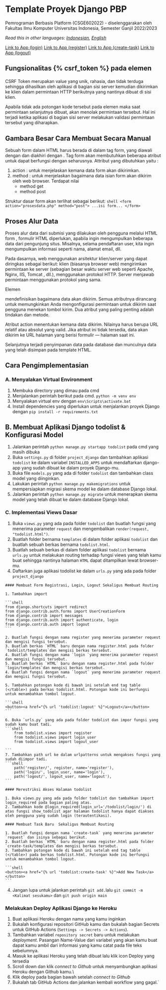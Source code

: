 # Template Proyek Django PBP

Pemrograman Berbasis Platform (CSGE602022) - diselenggarakan oleh Fakultas Ilmu Komputer Universitas Indonesia, Semester Ganjil 2022/2023

*Read this in other languages: [Indonesian](README.md), [English](README.en.md)*

[Link to App (login)](https://pbp-tugas4-ayu.herokuapp.com/todolist/login/)
[Link to App (register)](https://pbp-tugas4-ayu.herokuapp.com/todolist/login/)
[Link to App (create-task)](https://pbp-tugas4-ayu.herokuapp.com/todolist/register/create-task/)
[Link to App (logout)](https://pbp-tugas4-ayu.herokuapp.com/todolist/logout/)


## Fungsionalitas {% csrf_token %} pada elemen <form>
CSRF Token merupakan value yang unik, rahasia, dan tidak terduga sehingga dihasilkan oleh aplikasi di bagian sisi server kemudian dikirimkan ke klien dalam permintaan HTTP berikutnya yang nantinya dibuat di sisi klien.

Apabila tidak ada potongan kode tersebut pada elemen <form> maka saat permintaan selanjutnya dibuat, akan menolak permintaan tersebut. Hal ini terjadi ketika aplikasi di bagian sisi server melakukan validasi permintaan tersebut yang diharapkan.

## Gambara Besar Cara Membuat <form> Secara Manual

Sebuah form dalam HTML harus berada di dalam tag form, yang diawali dengan <form> dan diakhiri dengan </form>. Tag form akan membutuhkan beberapa atribut untuk dapat berfungsi dengan seharusnya. Attribut yang dibutuhkan yaitu :
1. action : untuk menjelaskan kemana data form akan dikirimkan.
2. method : untuk menjelaskan bagaimana data isian form akan dikirim oleh web browser. Terdapat nilai
    - method get 
    - method post

Struktur dasar form akan terlihat sebagai berikut:
    ```shell
    <form action="prosesdata.php" method="post">
    ...isi form...
    </form>
    ```

## Proses Alur Data
Proses alur data dari submisi yang dilakukan oleh pengguna melalui HTML form , formulir HTML diperlukan, apabila ingin mengumpulkan beberapa data dari pengunjung situs. Misalnya, selama pendaftaran user, kita ingin mengumpulkan informasi seperti nama, alamat email, dll.

Pada dasarnya, web menggunakan arsitektur klien/server yang dapat diringkas sebagai berikut: klien (biasanya browser web) mengirimkan permintaan ke server (sebagian besar waktu server web seperti Apache, Nginx, IIS, Tomcat , dll.), menggunakan protokol HTTP. Server menjawab permintaan menggunakan protokol yang sama. 

Elemen <form> mendefinisikan bagaimana data akan dikirim. Semua atributnya dirancang untuk memungkinkan Anda mengonfigurasi permintaan untuk dikirim saat pengguna menekan tombol kirim. Dua atribut yang paling penting adalah tindakan dan metode.

Atribut action menentukan kemana data dikirim. Nilainya harus berupa URL relatif atau absolut yang valid. Jika atribut ini tidak tersedia, data akan dikirim ke URL halaman yang berisi formulir — halaman saat ini.

Selanjutnya terjadi penyimpanan data pada database dan munculnya data yang telah disimpan pada template HTML.

## Cara Pengimplementasian
### A. Menyalakan Virtual Environment

1. Membuka directory yang dimau pada cmd 
2. Menjalankan perintah berikut pada cmd. `python -m venv env` 
3. Menyalakan virtual env dengan `env\Scripts\activate.bat`
4. Install dependencies yang diperlukan untuk menjalankan proyek Django dengan `pip install -r requirements.txt`

## B. Membuat Aplikasi Django todolist & Konfigurasi Model

   1. Jalankan perintah `python manage.py startapp todolist` pada cmd yang masih dibuka
   2. Buka `settings.py` di folder `project_django` dan tambahkan aplikasi `todolist` ke dalam variabel `INSTALLED_APPS` untuk mendaftarkan django-app yang sudah  dibuat ke dalam proyek Django-mu. 
   3. Buka file `models.py` yang ada di folder `todolist` dan tambahkan class model yang diinginkan.
   4. Lakukan perintah `python manage.py makemigrations` untuk mempersiapkan migrasi skema model ke dalam database Django lokal.
   5. Jalankan perintah `python manage.py migrate` untuk menerapkan skema model yang telah dibuat ke dalam database Django lokal.
 
### C. Implementasi Views Dasar

   1. Buka `views.py` yang ada pada folder `todolist` dan buatlah fungsi yang menerima parameter    `request` dan mengembalikan `render(request, "todolist.html")`. 
   2. Buatlah folder bernama `templates` di dalam folder aplikasi `todolist` dan buatlah sebuah berkas bernama `todolist.html`. 
   3. Buatlah sebuah berkas di dalam folder aplikasi `todolist` bernama `urls.py` untuk melakukan routing terhadap fungsi views yang telah kamu buat sehingga nantinya halaman `HTML` dapat ditampilkan lewat browser-mu.
   4. Daftarkan juga aplikasi todolist ke dalam `urls.py` yang ada pada folder `project_django`

    #### Membuat Form Registrasi, Login, Logout Sekaligus Membuat Routing

    1. Tambahkan import 

    ```shell
    from django.shortcuts import redirect
    from django.contrib.auth.forms import UserCreationForm
    from django.contrib import messages
    from django.contrib.auth import authenticate, login
    from django.contrib.auth import logout
    ``` 

    2. Buatlah fungsi dengan nama register yang menerima parameter request dan mengisi fungsi tersebut.
    3. Buatlah berkas `HTML` baru dengan nama register.html pada folder `todolist/templates`dan mengisi berkas tersebut.
    4. Buatlah fungsi dengan nama `login `yang menerima parameter request dan mengisi fungsi tersebut.
    5. Buatlah berkas `HTML` baru dengan nama register.html pada folder `login/templates`dan mengisi berkas tersebut.
    4. Buatlah fungsi dengan nama `logout` yang menerima parameter request dan mengisi fungsi tersebut.

    5. Tambahkan potongan kode di bawah ini setelah end tag table (</table>) pada berkas todolist.html. Potongan kode ini berfungsi untuk menambahkan tombol logout.

    ```shell
    <button><a href="{% url 'todolist:logout' %}">Logout</a></button>
    ```

    6. Buka `urls.py` yang ada pada folder todolist dan impor fungsi yang sudah kamu buat tadi.
    ```shell
        from todolist.views import register 
        from todolist.views import login_user 
        from todolist.views import logout_user

    ```
    7. Tambahkan path url ke dalam urlpatterns untuk mengakses fungsi yang sudah diimpor tadi.
    ```shell
        path('register/', register, name='register'), 
        path('login/', login_user, name='login'),
        path('logout/', logout_user, name='logout'),
    ```

    #### Merestriksi Akses Halaman todolist
    
    1. Buka views.py yang ada pada folder todolist dan tambahkan import login_required pada bagian paling atas.
    2. Tambahkan kode @login_required(login_url='/todolist/login/') di atas fungsi show_todolist agar halaman todolist hanya dapat diakses oleh pengguna yang sudah login (terautentikasi).

    #### Membuat Task Baru  Sekaligus Membuat Routing
    
    1. Buatlah fungsi dengan nama `create-task` yang menerima parameter `request` dan isinya sebagai berikut.
    2. Buatlah berkas `HTML` baru dengan nama register.html pada folder `create-task/templates`dan mengisi berkas tersebut.
    3. Tambahkan potongan kode di bawah ini setelah end tag table (</table>) pada berkas todolist.html. Potongan kode ini berfungsi untuk menambahkan tombol logout.

    ```shell
    <button><a href="{% url 'todolist:create-task' %}">Add New Task</a></button>
    ```
   4. Jangan lupa untuk jalankan perintah `git add.`lalu `git commit -m <Kalimat sesukamu>` dan `git push origin main` 

### Melakukan Deploy Aplikasi Django ke Heroku

   1. Buat aplikasi Heroku dengan nama yang kamu inginkan
   2. Bukalah konfigurasi repositori GitHub kamu dan bukalah bagian Secrets untuk GitHub Actions (`Settings -> Secrets -> Actions`).
   3. Tambahkan variabel `repository secret` baru untuk melakukan *deployment*. Pasangan Name-Value dari variabel yang akan kamu buat dapat kamu ambil dari informasi yang kamu catat pada file teks sebelumnya. 
   4. Masuk ke aplikasi Heroku yang telah dibuat lalu klik icon Deploy yang tersedia
   5. Scroll down dan klik *connect to Github* untuk menyambungkan aplikasi Heroku dengan Github kamu.\
   6. Klik deploy pada bagian bawah setelah *connect to Github*
   7. Bukalah tab GitHub Actions dan jalankan kembali workflow yang gagal.`


[Heroku]: https://www.heroku.com/
[Visual Studio Code]: https://code.visualstudio.com/
[PyCharm]: https://www.jetbrains.com/pycharm/